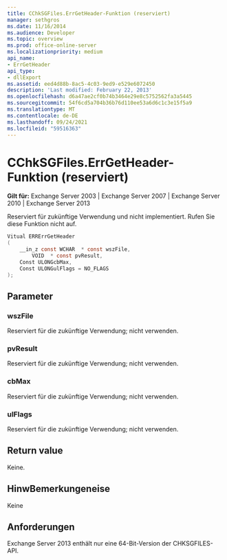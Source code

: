 ```yaml
---
title: CChkSGFiles.ErrGetHeader-Funktion (reserviert)
manager: sethgros
ms.date: 11/16/2014
ms.audience: Developer
ms.topic: overview
ms.prod: office-online-server
ms.localizationpriority: medium
api_name:
- ErrGetHeader
api_type:
- dllExport
ms.assetid: eed4d88b-8ac5-4c03-9ed9-e529e6072450
description: 'Last modified: February 22, 2013'
ms.openlocfilehash: d6a47ae2cf0b74b3464e29e8c5752562fa3a5445
ms.sourcegitcommit: 54f6cd5a704b36b76d110ee53a6d6c1c3e15f5a9
ms.translationtype: MT
ms.contentlocale: de-DE
ms.lasthandoff: 09/24/2021
ms.locfileid: "59516363"
---
```

# <a name="cchksgfileserrgetheader-function-reserved"></a>CChkSGFiles.ErrGetHeader-Funktion (reserviert)

**Gilt für:** Exchange Server 2003 | Exchange Server 2007 | Exchange Server 2010 | Exchange Server 2013
  
Reserviert für zukünftige Verwendung und nicht implementiert. Rufen Sie diese Funktion nicht auf. 
  
```cs
Vitual ERRErrGetHeader  
(
    __in_z const WCHAR  * const wszFile,
        VOID  * const pvResult,
    Const ULONGcbMax,
    Const ULONGulFlags = NO_FLAGS
);

```

## <a name="parameters"></a>Parameter

### <a name="wszfile"></a>wszFile
  
Reserviert für die zukünftige Verwendung; nicht verwenden.
    
### <a name="pvresult"></a>pvResult
  
Reserviert für die zukünftige Verwendung; nicht verwenden.
    
### <a name="cbmax"></a>cbMax
  
Reserviert für die zukünftige Verwendung; nicht verwenden.
    
### <a name="ulflags"></a>ulFlags
  
Reserviert für die zukünftige Verwendung; nicht verwenden.
    
## <a name="return-value"></a>Return value

Keine.
  
## <a name="remarks"></a>HinwBemerkungeneise

Keine
  
## <a name="requirements"></a>Anforderungen

Exchange Server 2013 enthält nur eine 64-Bit-Version der CHKSGFILES-API.
  

